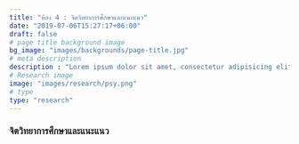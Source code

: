```yaml
---
title: "ห้อง 4 : จิตวิทยาการศึกษาและแนะแนว"
date: "2019-07-06T15:27:17+06:00"
draft: false
# page title background image
bg_image: "images/backgrounds/page-title.jpg"
# meta description
description : "Lorem ipsum dolor sit amet, consectetur adipisicing elit, sed do eiusmod tempor incididunt ut labore. dolore magna aliqua. Ut enim ad minim veniam, quis nostrud."
# Research image
image: "images/research/psy.png"
# type
type: "research"
---
```


### จิตวิทยาการศึกษาและแนะแนว



